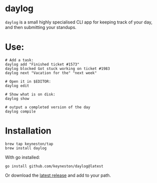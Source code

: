 # daylog

`daylog` is a small highly specialised CLI app for keeping track of your day,
and then submitting your standups.

# Use:

```
# Add a task:
daylog add "Finished ticket #1573"
daylog blocked Got stuck working on ticket #1983
daylog next "Vacation for the" "next week"

# Open it in $EDITOR:
daylog edit

# Show what is on disk:
daylog show

# output a completed version of the day
daylog compile
```

# Installation

```shell
brew tap keyneston/tap
brew install daylog
```

With go installed:

```shell
go install github.com/keyneston/daylog@latest
```

Or download the [latest release](https://github.com/keyneston/daylog/releases/) and add to your path.
